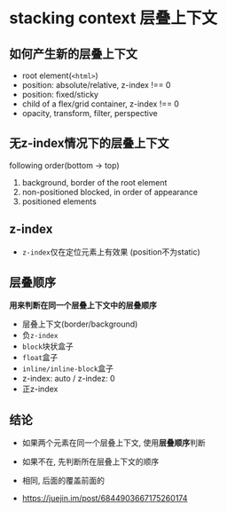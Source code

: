# stacking context 层叠上下文

## 如何产生新的层叠上下文

- root element(`<html>`)
- position: absolute/relative, z-index !== 0
- position: fixed/sticky
- child of a flex/grid container, z-index !== 0
- opacity, transform, filter, perspective

## 无z-index情况下的层叠上下文

following order(bottom -> top)

1. background, border of the root element
2. non-positioned blocked, in order of appearance
3. positioned elements

## z-index

- `z-index`仅在定位元素上有效果 (position不为static)

## 层叠顺序

**用来判断在同一个层叠上下文中的层叠顺序**

- 层叠上下文(border/background) 
- 负`z-index`
- `block`块状盒子
- `float`盒子
- `inline/inline-block`盒子
- z-index: auto / z-indez: 0
- 正z-index

## 结论

- 如果两个元素在同一个层叠上下文, 使用**层叠顺序**判断
- 如果不在, 先判断所在层叠上下文的顺序
- 相同, 后面的覆盖前面的

- https://juejin.im/post/6844903667175260174